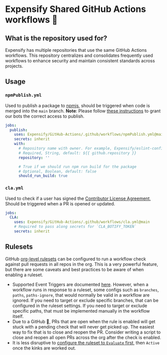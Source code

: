 # Expensify Shared GitHub Actions workflows 🔄 

## What is the repository used for?

Expensify has multiple repositories that use the same GitHub Actions workflows. This repository centralizes and consolidates frequently used workflows to enhance security and maintain consistent standards across projects.

## Usage

### `npmPublish.yml`

Used to publish a package to [npmjs](https://www.npmjs.com/), should be triggered when code is merged into the `main` branch. **Note**: Please follow [these instructions](https://stackoverflowteams.com/c/expensify/questions/17043/17044#17044) to grant our bots the correct access to publish.

```yml
jobs:
  publish:
    uses: Expensify/GitHub-Actions/.github/workflows/npmPublish.yml@main
    secrets: inherit
    with:
      # Repository name with owner. For example, Expensify/eslint-config-expensify
      # Required, String, default: ${{ github.repository }}
      repository: ''

      # True if we should run npm run build for the package
      # Optional, Boolean, default: false
      should_run_build: true
```

### `cla.yml`

Used to check if a user has signed the [Contributor License Agreement](./CLA.md), Should be triggered when a PR is opened or updated.

```yml
jobs:
  CLA:
    uses: Expensify/GitHub-Actions/.github/workflows/cla.yml@main
    # Required to pass along secrets for `CLA_BOTIFY_TOKEN`
    secrets: inherit
```

## Rulesets
GitHub [org-level rulesets](https://docs.github.com/en/enterprise-cloud@latest/repositories/configuring-branches-and-merges-in-your-repository/managing-rulesets/available-rules-for-rulesets#require-workflows-to-pass-before-merging) can be configured to run a workflow check against pull requests in all repos in the org. This is a very powerful feature, but there are some caveats and best practices to be aware of when enabling a ruleset.

- Supported Event Triggers are documented [here](https://docs.github.com/en/enterprise-cloud@latest/repositories/configuring-branches-and-merges-in-your-repository/managing-rulesets/available-rules-for-rulesets#supported-event-triggers). However, when a workflow runs in response to a ruleset, some configs such as `branches`, `paths`, `paths-ignore`, that would normally be valid in a workflow are ignored. If you need to target or exclude specific branches, that can be configured in the ruleset settings. If you need to target or exclude specific paths, that must be implemented manually in the workflow itself.
- Due to a GitHub :bug:, PRs that are open when the rule is enabled will get stuck with a pending check that will never get picked up. The easiest way to fix that is to close and reopen the PR. Consider writing a script to close and reopen all open PRs across the org after the check is enabled.
- It is less disruptive to [configure the ruleset to `Evaluate` first](https://docs.github.com/en/enterprise-cloud@latest/repositories/configuring-branches-and-merges-in-your-repository/managing-rulesets/available-rules-for-rulesets#using-evaluate-mode-for-ruleset-workflows), then `Active` once the kinks are worked out.
